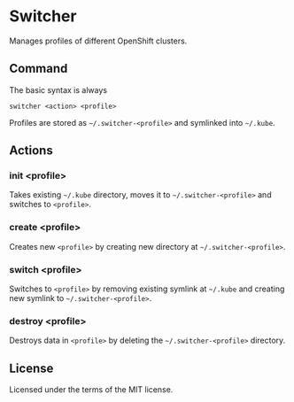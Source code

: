# Switcher

Manages profiles of different OpenShift clusters.

## Command

The basic syntax is always

```
switcher <action> <profile>
```

Profiles are stored as `~/.switcher-<profile>` and symlinked into `~/.kube`.

## Actions

### init &lt;profile&gt;

Takes existing `~/.kube` directory, moves it to `~/.switcher-<profile>` and
switches to `<profile>`.

### create &lt;profile&gt;

Creates new `<profile>` by creating new directory at `~/.switcher-<profile>`.

### switch &lt;profile&gt;

Switches to `<profile>` by removing existing symlink at `~/.kube` and creating new
symlink to `~/.switcher-<profile>`.

### destroy &lt;profile&gt;

Destroys data in `<profile>` by deleting the `~/.switcher-<profile>` directory.

## License

Licensed under the terms of the MIT license.
